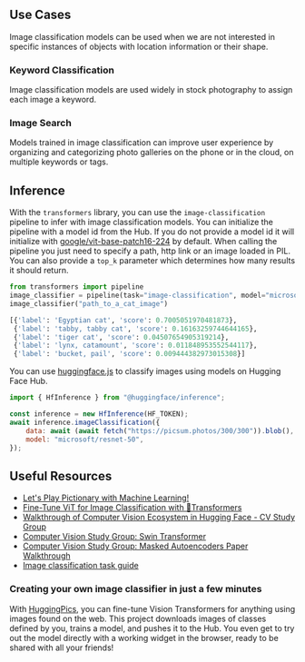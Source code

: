 ## Use Cases

Image classification models can be used when we are not interested in specific instances of objects with location information or their shape.

### Keyword Classification

Image classification models are used widely in stock photography to assign each image a keyword.

### Image Search

Models trained in image classification can improve user experience by organizing and categorizing photo galleries on the phone or in the cloud, on multiple keywords or tags.

## Inference

With the `transformers` library, you can use the `image-classification` pipeline to infer with image classification models. You can initialize the pipeline with a model id from the Hub. If you do not provide a model id it will initialize with [google/vit-base-patch16-224](https://huggingface.co/google/vit-base-patch16-224) by default. When calling the pipeline you just need to specify a path, http link or an image loaded in PIL. You can also provide a `top_k` parameter which determines how many results it should return.

```python
from transformers import pipeline
image_classifier = pipeline(task="image-classification", model="microsoft/resnet-50")
image_classifier("path_to_a_cat_image")

[{'label': 'Egyptian cat', 'score': 0.7005051970481873},
 {'label': 'tabby, tabby cat', 'score': 0.16163259744644165},
 {'label': 'tiger cat', 'score': 0.04507654905319214},
 {'label': 'lynx, catamount', 'score': 0.011848953552544117},
 {'label': 'bucket, pail', 'score': 0.009444382973015308}]
```

You can use [huggingface.js](https://github.com/huggingface/huggingface.js) to classify images using models on Hugging Face Hub.

```javascript
import { HfInference } from "@huggingface/inference";

const inference = new HfInference(HF_TOKEN);
await inference.imageClassification({
	data: await (await fetch("https://picsum.photos/300/300")).blob(),
	model: "microsoft/resnet-50",
});
```

## Useful Resources

- [Let's Play Pictionary with Machine Learning!](https://www.youtube.com/watch?v=LS9Y2wDVI0k)
- [Fine-Tune ViT for Image Classification with 🤗Transformers](https://huggingface.co/blog/fine-tune-vit)
- [Walkthrough of Computer Vision Ecosystem in Hugging Face - CV Study Group](https://www.youtube.com/watch?v=oL-xmufhZM8)
- [Computer Vision Study Group: Swin Transformer](https://www.youtube.com/watch?v=Ngikt-K1Ecc)
- [Computer Vision Study Group: Masked Autoencoders Paper Walkthrough](https://www.youtube.com/watch?v=Ngikt-K1Ecc)
- [Image classification task guide](https://huggingface.co/docs/transformers/tasks/image_classification)

### Creating your own image classifier in just a few minutes

With [HuggingPics](https://github.com/nateraw/huggingpics), you can fine-tune Vision Transformers for anything using images found on the web. This project downloads images of classes defined by you, trains a model, and pushes it to the Hub. You even get to try out the model directly with a working widget in the browser, ready to be shared with all your friends!
